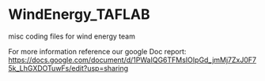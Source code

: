 # WindEnergy_TAFLAB
misc coding files for wind energy team


For more information reference our google Doc report: https://docs.google.com/document/d/1PWaIQG6TFMsIOIpGd_jmMj7ZxJ0F75k_LhGXDOTuwFs/edit?usp=sharing 
